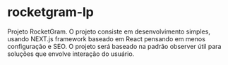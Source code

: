 # rocketgram-lp
Projeto RocketGram. O projeto consiste em desenvolvimento simples, usando NEXT.js framework baseado em React pensando em menos configuração e SEO. O projeto será baseado na padrão observer útil para soluções que envolve interação do usuário.
